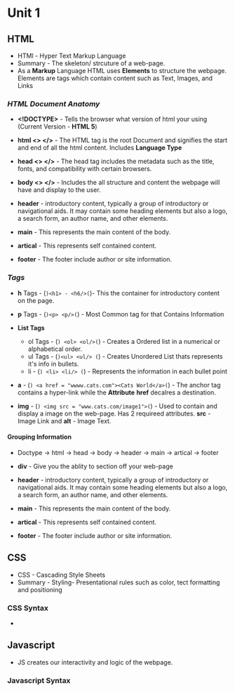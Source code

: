 # Unit 1

## **HTML** 

- HTMl -  Hyper Text Markup Language 
- Summary - The skeleton/ strcuture of  a web-page.
-  As a **Markup** Language HTML uses **Elements** to structure the webpage. Elements are tags which contain content such as Text, Images, and Links



### ***HTML Document Anatomy***

- **<!DOCTYPE>** - Tells the browser what version of html your using (Current Version - **HTML 5**)

- **html <> </>** - The HTML tag is the root Document and signifies the start and end of all the html content. Includes **Language Type** 
- **head <> </>** - The head tag includes the metadata such as the title, fonts, and compatibility with certain browsers.
- **body <> </>** - Includes the all structure and content the webpage will have and display to the user.
- **header** - introductory content, typically a group of introductory or navigational aids. It may contain some heading elements but also a logo, a search form, an author name, and other elements.
- **main** - This represents the main content of the body.
- **artical** - This represents self contained content.
- **footer** - The footer include author or site information.

 ### ***Tags***

- **h** Tags - (`)<h1> - <h6/>(`)- This the container for introductory content on the page.
- **p** Tags - (`)<p> <p/>(`) - Most Common tag for that Contains Information 
- **List Tags**
  
  - ol Tags - (`) <ol> <ol/>(`) - Creates a Ordered list in a numerical or alphabetical order.
  - ul Tags - (`)<ul> <ul/> (`) - Creates Unordered List thats represents it's info in bullets.
  - li - (`) <li> <li/> (`) -  Represents the information in each bullet point
- **a** - (`) <a href = "wwww.cats.com"><Cats World</a>(`) - The anchor tag contains a hyper-link while the  **Attribute** **href** decalres a destination.

- **img** - (`) <img src = "www.cats.com/image1">(`) - Used to contain and display a image on the web-page. Has 2 requireed attributes. **src** - Image Link and **alt** - Image Text.

#### **Grouping Information**
- Doctype -> html -> head -> body -> header -> main -> artical -> footer

- **div** - Give you the ablity to section off your web-page

- **header** - introductory content, typically a group of introductory or navigational aids. It may contain some heading elements but also a logo, a search form, an author name, and other elements. 
- **main**  -  This represents the main content of the body.
- **artical** - This represents self contained content. 
- **footer** - The footer include author or site information. 




## **CSS**

- CSS - Cascading Style Sheets
- Summary - Styling- Presentational rules such as color, tect formatting and positioning 

### **CSS Syntax**

- 

## **Javascript**

- JS creates our interactivity and logic of the webpage.

### **Javascript Syntax**



